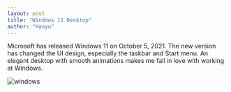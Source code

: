 ```yaml
---
layout: post
title: "Windows 11 Desktop"
author: "Haoyu"
---
```


Microsoft has released Windows 11 on October 5, 2021. The new version has changed the UI design, especially the taskbar and Start menu. An elegant desktop with smooth animations makes me fall in love with working at Windows.

![windows](windows11.png)